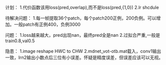 计划：
1.代价函数该用loss(pred,overlap),而不是loss(pred,{1,0})
2.lr shcdule

待解决问题：
1.每一帧提取36个patch，每个patch200正例，200负例。可以增加。一般patch有正例400，负例3000

问题：
1.loss越来越大，pred出现nan，最终pred全是nan
2.过拟合严重,一般是train0.8,val0.5

隐患：
1.image reshape HWC to CHW
2.mdnet_vot-otb.mat载入，conv1输出一致，lrn2输出小数点后三位有小误差。怀疑是精度误差，但误差应该可以无视。
